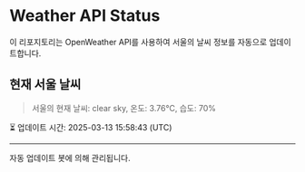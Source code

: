 
# Weather API Status

이 리포지토리는 OpenWeather API를 사용하여 서울의 날씨 정보를 자동으로 업데이트합니다.

## 현재 서울 날씨
> 서울의 현재 날씨: clear sky, 온도: 3.76°C, 습도: 70%

⏳ 업데이트 시간: 2025-03-13 15:58:43 (UTC)

---
자동 업데이트 봇에 의해 관리됩니다.
